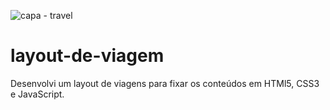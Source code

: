![capa - travel](https://user-images.githubusercontent.com/79206432/129641381-ff230451-c073-4ab3-8a54-6deca341a1fb.jpg)
# layout-de-viagem
Desenvolvi um layout de viagens para fixar os conteúdos em HTMl5, CSS3 e JavaScript.
